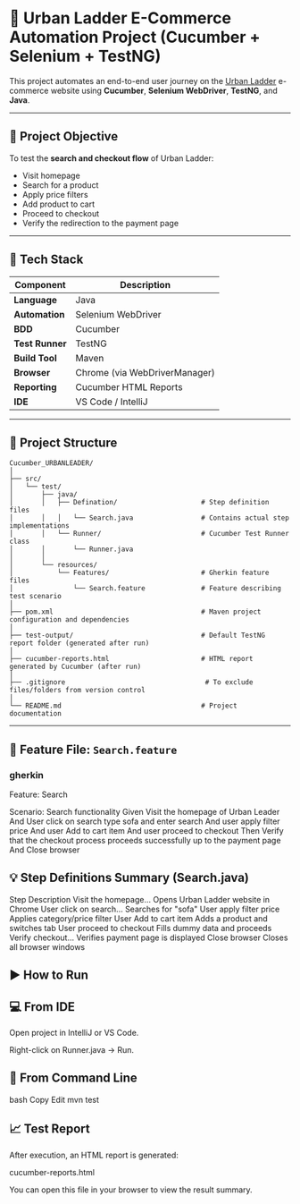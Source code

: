 # 🛒 Urban Ladder E-Commerce Automation Project (Cucumber + Selenium + TestNG)

This project automates an end-to-end user journey on the [Urban Ladder](https://www.urbanladder.com) e-commerce website using **Cucumber**, **Selenium WebDriver**, **TestNG**, and **Java**.

---

## 📌 Project Objective

To test the **search and checkout flow** of Urban Ladder:
- Visit homepage
- Search for a product
- Apply price filters
- Add product to cart
- Proceed to checkout
- Verify the redirection to the payment page

---

## 🧰 Tech Stack

| Component         | Description                                  |
|------------------|----------------------------------------------|
| **Language**      | Java                                         |
| **Automation**    | Selenium WebDriver                           |
| **BDD**           | Cucumber                                     |
| **Test Runner**   | TestNG                                       |
| **Build Tool**    | Maven                                        |
| **Browser**       | Chrome (via WebDriverManager)               |
| **Reporting**     | Cucumber HTML Reports                        |
| **IDE**           | VS Code / IntelliJ                          |

---

## 📂 Project Structure

```
Cucumber_URBANLEADER/
│
├── src/
│   └── test/
│       ├── java/
│       │   ├── Defination/                     # Step definition files
│       │   │   └── Search.java                 # Contains actual step implementations
│       │   └── Runner/                         # Cucumber Test Runner class
│       │       └── Runner.java
│       │
│       └── resources/
│           └── Features/                       # Gherkin feature files
│               └── Search.feature              # Feature describing test scenario
│
├── pom.xml                                     # Maven project configuration and dependencies
│
├── test-output/                                # Default TestNG report folder (generated after run)
│
├── cucumber-reports.html                       # HTML report generated by Cucumber (after run)
│
├── .gitignore                                   # To exclude files/folders from version control
│
└── README.md                                   # Project documentation
```

---

## 📘 Feature File: `Search.feature`


### gherkin
Feature: Search

Scenario: Search functionality
  Given Visit the homepage of Urban Leader
  And User click on search type sofa and enter search
  And user apply filter price
  And user Add to cart item
  And user proceed to checkout
  Then Verify that the checkout process proceeds successfully up to the payment page
  And Close browser


## 💡 Step Definitions Summary (Search.java)

Step	Description
Visit the homepage...	Opens Urban Ladder website in Chrome
User click on search...	Searches for "sofa"
User apply filter price	Applies category/price filter
User Add to cart item	Adds a product and switches tab
User proceed to checkout	Fills dummy data and proceeds
Verify checkout...	Verifies payment page is displayed
Close browser	Closes all browser windows
## ▶️ How to Run
## 💻 From IDE
Open project in IntelliJ or VS Code.

Right-click on Runner.java → Run.

## 🧪 From Command Line
bash
Copy
Edit
mvn test
## 📈 Test Report
After execution, an HTML report is generated:

cucumber-reports.html

You can open this file in your browser to view the result summary.
